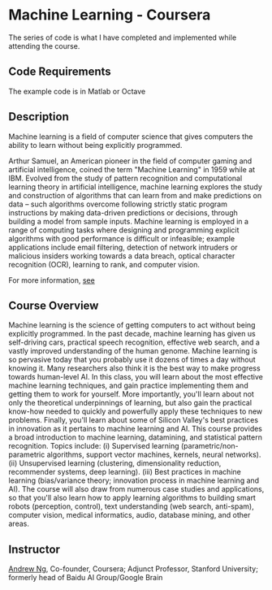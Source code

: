 # Machine Learning - Coursera
The series of code is what I have completed and implemented while attending the course.


## Code Requirements
The example code is in Matlab or Octave

## Description
Machine learning is a field of computer science that gives computers the ability to learn without being explicitly programmed.

Arthur Samuel, an American pioneer in the field of computer gaming and artificial intelligence, coined the term "Machine Learning" in 1959 while at IBM. Evolved from the study of pattern recognition and computational learning theory in artificial intelligence, machine learning explores the study and construction of algorithms that can learn from and make predictions on data – such algorithms overcome following strictly static program instructions by making data-driven predictions or decisions, through building a model from sample inputs. Machine learning is employed in a range of computing tasks where designing and programming explicit algorithms with good performance is difficult or infeasible; example applications include email filtering, detection of network intruders or malicious insiders working towards a data breach, optical character recognition (OCR), learning to rank, and computer vision.

For more information, [see](https://en.wikipedia.org/wiki/Machine_learning)

## Course Overview

Machine learning is the science of getting computers to act without being explicitly programmed. In the past decade, machine learning has given us self-driving cars, practical speech recognition, effective web search, and a vastly improved understanding of the human genome. Machine learning is so pervasive today that you probably use it dozens of times a day without knowing it. Many researchers also think it is the best way to make progress towards human-level AI. In this class, you will learn about the most effective machine learning techniques, and gain practice implementing them and getting them to work for yourself. More importantly, you'll learn about not only the theoretical underpinnings of learning, but also gain the practical know-how needed to quickly and powerfully apply these techniques to new problems. Finally, you'll learn about some of Silicon Valley's best practices in innovation as it pertains to machine learning and AI. This course provides a broad introduction to machine learning, datamining, and statistical pattern recognition. Topics include: (i) Supervised learning (parametric/non-parametric algorithms, support vector machines, kernels, neural networks). (ii) Unsupervised learning (clustering, dimensionality reduction, recommender systems, deep learning). (iii) Best practices in machine learning (bias/variance theory; innovation process in machine learning and AI). The course will also draw from numerous case studies and applications, so that you'll also learn how to apply learning algorithms to building smart robots (perception, control), text understanding (web search, anti-spam), computer vision, medical informatics, audio, database mining, and other areas.

## Instructor

[Andrew Ng](https://www.coursera.org/instructor/andrewng), Co-founder, Coursera; Adjunct Professor, Stanford University; formerly head of Baidu AI Group/Google Brain
